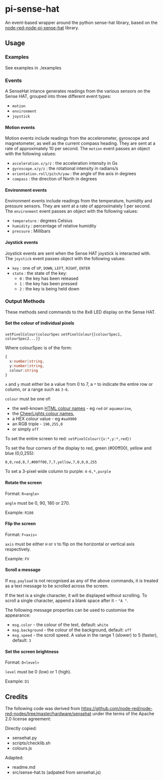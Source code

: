 # pi-sense-hat

An event-based wrapper around the python sense-hat library, based on the [node-red-node-pi-sense-hat](https://www.npmjs.com/package/node-red-node-pi-sense-hat) library.

## Usage

### Examples
See examples in ./examples

### Events

A SenseHat intance generates readings from the various sensors on the Sense HAT, grouped into
three different event types:
* `motion`
* `environment`
* `joystick`

#### Motion events

Motion events include readings from the accelerometer, gyroscope and magnetometer,
as well as the current compass heading. They are sent at a rate of approximately 10
per second. The `motion` event passes an object with the
following values:

  - `acceleration.x/y/z` : the acceleration intensity in Gs
  - `gyroscope.x/y/z` : the rotational intensity in radians/s
  - `orientation.roll/pitch/yaw` : the angle of the axis in degrees
  - `compass` : the direction of North in degrees

#### Environment events

Environment events include readings from the temperature, humidity and pressure
sensors. They are sent at a rate of approximately 1 per second.  The `environment` event passes an object
with the following values:

  - `temperature` : degrees Celsius
  - `humidity` : percentage of relative humidity
  - `pressure` : Millibars

#### Joystick events

Joystick events are sent when the Sense HAT joystick is interacted with. The
 `joystick` event passes object with the following values:

  - `key` : one of `UP`, `DOWN`, `LEFT`, `RIGHT`, `ENTER`
  - `state` : the state of the key:
    - `0` : the key has been released
    - `1` : the key has been pressed
    - `2` : the key is being held down


### Output Methods

These methods send commands to the 8x8 LED display on the Sense HAT.

#### Set the colour of individual pixels

`setPixelColour(colourSpec`
`setPixelColour{[colourSpec1, colourSpec2...]}`

Where colourSpec is of the form:
```typescript
{
  x:number|string,
  y:number|string,
  colour:string
}
```

`x` and `y` must either be a value from 0 to 7, a `*` to indicate the entire row
or column, or a range such as `3-6`.

`colour` must be one of:

  - the well-known <a href="https://en.wikipedia.org/wiki/Web_colors" target="_new">HTML colour names</a> - eg `red` or `aquamarine`,
  - the <a href="http://cheerlights.com/cheerlights-api/">CheerLights colour names</a>,
  - a HEX colour value - eg `#aa9900`
  - an RGB triple - `190,255,0`
  - or simply `off`

To set the entire screen to red: `setPixelColour({x:*,y:*,red})`

To set the four corners of the display to red, green (#00ff00), yellow and blue (0,0,255):

`0,0,red,0,7,#00ff00,7,7,yellow,7,0,0,0,255`

To set a 3-pixel wide column to purple: `4-6,*,purple`


#### Rotate the screen

Format: `R<angle>`

`angle` must be 0, 90, 180 or 270.

Example: `R180`

#### Flip the screen

Format: `F<axis>`

`axis` must be either `H` or `V` to flip on the horizontal or vertical axis respectively.

Example: `FV`

#### Scroll a message

If `msg.payload` is not recognised as any of the above commands, it is treated
as a text message to be scrolled across the screen.

If the text is a single character, it will be displayed without scrolling. To
scroll a single character, append a blank space after it - `"A "`.</p>

The following message properties can be used to customise the appearance:

  - `msg.color` - the colour of the text, default: `white`
  - `msg.background` - the colour of the background, default: `off`
  - `msg.speed` - the scroll speed. A value in the range 1 (slower) to 5 (faster), default: `3`

#### Set the screen brightness

Format: `D<level>`

`level` must be 0 (low) or 1 (high).

Example: `D1`



## Credits

The following code was derived from https://github.com/node-red/node-red-nodes/tree/master/hardware/sensehat under the terms of the Apache 2.0 license agreement:

Directly copied:
* sensehat.py
* scripts/checklib.sh
* colours.js

Adapted:
* readme.md
* src/sense-hat.ts (adpated from sensehat.js)
